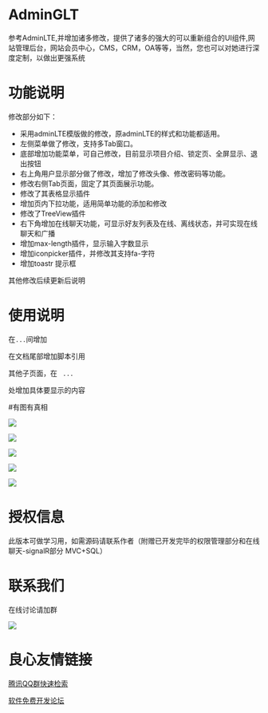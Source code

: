 # AdminGLT 
参考AdminLTE,并增加诸多修改，提供了诸多的强大的可以重新组合的UI组件,网站管理后台，网站会员中心，CMS，CRM，OA等等，当然，您也可以对她进行深度定制，以做出更强系统


# 功能说明

修改部分如下：

- 采用adminLTE模版做的修改，原adminLTE的样式和功能都适用。
- 左侧菜单做了修改，支持多Tab窗口。
- 底部增加功能菜单，可自己修改，目前显示项目介绍、锁定页、全屏显示、退出按钮
- 右上角用户显示部分做了修改，增加了修改头像、修改密码等功能。
- 修改右侧Tab页面，固定了其页面展示功能。
- 修改了其表格显示插件
- 增加页内下拉功能，适用简单功能的添加和修改
- 修改了TreeView插件
- 右下角增加在线聊天功能，可显示好友列表及在线、离线状态，并可实现在线聊天和广播
- 增加max-length插件，显示输入字数显示
- 增加iconpicker插件，并修改其支持fa-字符
- 增加toastr 提示框

其他修改后续更新后说明


# 使用说明
在` ... `间增加

     
	 
     
     
     
     
     
     
     
     
     
	
在文档尾部增加脚本引用

      
      
      
      
      
      
      
      
      
      
      

其他子页面，在
    `  ...  `

处增加具体要显示的内容

#有图有真相

![](https://static.oschina.net/uploads/space/2017/1010/142906_8xG6_2689711.png)

![](https://static.oschina.net/uploads/space/2017/1010/142922_z8Jz_2689711.png)

![](https://static.oschina.net/uploads/space/2017/1010/142937_jeWT_2689711.png)

![](https://static.oschina.net/uploads/space/2017/1010/143152_3tbo_2689711.png)

![](https://static.oschina.net/uploads/space/2017/1010/142955_VjIV_2689711.png)

# 授权信息

此版本可做学习用，如需源码请联系作者（附赠已开发完毕的权限管理部分和在线聊天-signalR部分 MVC+SQL）

# 联系我们

在线讨论请加群

![](https://static.oschina.net/uploads/space/2017/1011/131225_NKWH_2689711.png)


 # 良心友情链接

[腾讯QQ群快速检索](http://u.720life.cn/s/8cf73f7c)

[软件免费开发论坛](http://u.720life.cn/s/bbb01dc0)